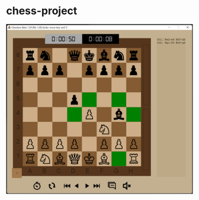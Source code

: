 # chess-project

![alt text](https://github.com/scott-sattler/chess-project/blob/main/chess_app_screenshot.png?raw=true)
